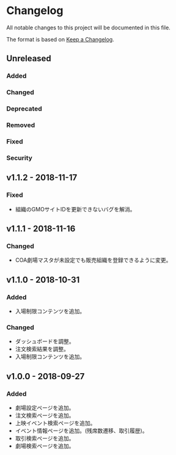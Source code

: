 # Changelog

All notable changes to this project will be documented in this file.

The format is based on [Keep a Changelog](http://keepachangelog.com/).

## Unreleased

### Added

### Changed

### Deprecated

### Removed

### Fixed

### Security

## v1.1.2 - 2018-11-17

### Fixed

- 組織のGMOサイトIDを更新できないバグを解消。

## v1.1.1 - 2018-11-16

### Changed

- COA劇場マスタが未設定でも販売組織を登録できるように変更。

## v1.1.0 - 2018-10-31

### Added

- 入場制限コンテンツを追加。

### Changed

- ダッシュボードを調整。
- 注文検索結果を調整。
- 入場制限コンテンツを追加。

## v1.0.0 - 2018-09-27

### Added

- 劇場設定ページを追加。
- 注文検索ページを追加。
- 上映イベント検索ページを追加。
- イベント情報ページを追加。(残席数遷移、取引履歴)。
- 取引検索ページを追加。
- 劇場検索ページを追加。
